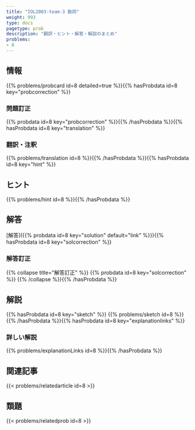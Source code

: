 ```yaml
---
title: "IOL2003-team-3 動詞"
weight: 993
type: docs
pagetype: prob
description: "翻訳・ヒント・解答・解説のまとめ"
problems: 
- 8
---
```


## 情報

{{% problems/probcard id=8 detailed=true %}}{{% hasProbdata id=8 key="probcorrection" %}}

### 問題訂正

{{% probdata id=8 key="probcorrection" %}}{{% /hasProbdata %}}{{% hasProbdata id=8 key="translation" %}}

### 翻訳・注釈

{{% problems/translation id=8 %}}{{% /hasProbdata %}}{{% hasProbdata id=8 key="hint" %}}

## ヒント

{{% problems/hint id=8 %}}{{% /hasProbdata %}}

## 解答

[解答]({{% probdata id=8 key="solution" default="link" %}}){{% hasProbdata id=8 key="solcorrection" %}}

### 解答訂正

{{% collapse title="解答訂正" %}}
{{% probdata id=8 key="solcorrection" %}}
{{% /collapse %}}{{% /hasProbdata %}}

## 解説

{{% hasProbdata id=8 key="sketch" %}}
{{% problems/sketch id=8 %}}
{{% /hasProbdata %}}{{% hasProbdata id=8 key="explanationlinks" %}}

### 詳しい解説

{{% problems/explanationLinks id=8 %}}{{% /hasProbdata %}}

## 関連記事

{{< problems/relatedarticle id=8 >}}

## 類題

{{< problems/relatedprob id=8 >}}
